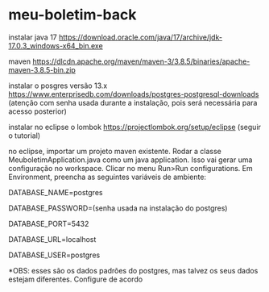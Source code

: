 # meu-boletim-back

instalar java 17 https://download.oracle.com/java/17/archive/jdk-17.0.3_windows-x64_bin.exe

maven https://dlcdn.apache.org/maven/maven-3/3.8.5/binaries/apache-maven-3.8.5-bin.zip

instalar o posgres versão 13.x
https://www.enterprisedb.com/downloads/postgres-postgresql-downloads
(atenção com senha usada durante a instalação, pois será necessária para acesso posterior)

instalar no eclipse o lombok 
https://projectlombok.org/setup/eclipse (seguir o tutorial)

no eclipse, importar um projeto maven existente. Rodar a classe MeuboletimApplication.java como um java application. Isso vai gerar uma configuração no workspace. Clicar no menu Run>Run configurations. Em Environment, preencha as seguintes variáveis de ambiente:

DATABASE_NAME=postgres

DATABASE_PASSWORD=(senha usada na instalação do postgres)

DATABASE_PORT=5432

DATABASE_URL=localhost

DATABASE_USER=postgres

*OBS: esses são os dados padrões do postgres, mas talvez os seus dados estejam diferentes. Configure de acordo
